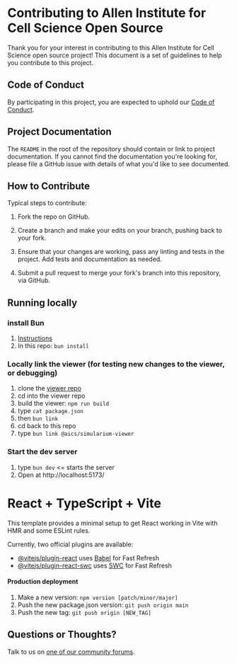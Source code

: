 # Contributing to Allen Institute for Cell Science Open Source

Thank you for your interest in contributing to this Allen Institute for Cell Science open source project! This document is
a set of guidelines to help you contribute to this project.

## Code of Conduct

By participating in this project, you are expected to uphold our [Code of
Conduct][code_of_conduct].

[code_of_conduct]: CODE_OF_CONDUCT.md

## Project Documentation

The `README` in the root of the repository should contain or link to
project documentation. If you cannot find the documentation you're
looking for, please file a GitHub issue with details of what
you'd like to see documented.

## How to Contribute

Typical steps to contribute:

1. Fork the repo on GitHub.

2. Create a branch and make your edits on your branch, pushing back to your fork.

3. Ensure that your changes are working, pass any linting and tests in the project. Add tests and documentation as needed.

4. Submit a pull request to merge your fork's branch into this repository, via GitHub.

## Running locally 

### install Bun 
1. [Instructions](https://bun.sh/docs/installation) 
2. In this repo: `bun install`

### Locally link the viewer (for testing new changes to the viewer, or debugging)
1. clone the [viewer repo](https://github.com/simularium/simularium-viewer) 
1. cd into the viewer repo 
1. build the viewer: `npm run build`
2. type `cat package.json`
3. then `bun link`
4. cd back to this repo
5. type `bun link @aics/simularium-viewer`

### Start the dev server
1. type `bun dev` <= starts the server
2. Open at http://localhost:5173/

# React + TypeScript + Vite

This template provides a minimal setup to get React working in Vite with HMR and some ESLint rules.

Currently, two official plugins are available:

- [@vitejs/plugin-react](https://github.com/vitejs/vite-plugin-react/blob/main/packages/plugin-react/README.md) uses [Babel](https://babeljs.io/) for Fast Refresh
- [@vitejs/plugin-react-swc](https://github.com/vitejs/vite-plugin-react-swc) uses [SWC](https://swc.rs/) for Fast Refresh

#### Production deployment
1. Make a new version: `npm version [patch/minor/major]`
2. Push the new package.json version: `git push origin main`
3. Push the new tag: `git push origin [NEW_TAG]`



## Questions or Thoughts?

Talk to us on [one of our community forums][community].

[community]: https://forum.allencell.org/
